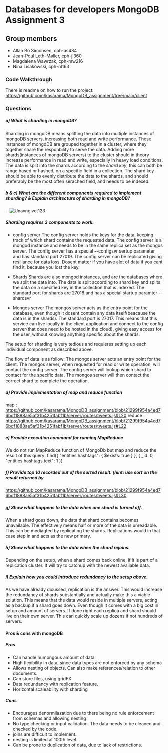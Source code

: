 # Databases for developers MongoDB Assignment 3

## Group members

- Allan Bo Simonsen, cph-as484
- Jean-Poul Leth-Møller, cph-jl360
- Magdalena Wawrzak, cph-mw216
- Nina Lisakowski, cph-nl163

### Code Walkthrough
There is readme on how to run the project: https://github.com/kasarama/MongoDB_assignment/tree/main/client

### Questions
##### a) What is sharding in mongoDB?
Sharding in mongoDB means splitting the data into multiple instances of mongoDB servers, increasing both read and write performance. These instances of mongoDB are grouped together in a cluster, where they together share the responbility to serve the data. Adding more shards(instances of mongoDB servers) to the cluster should in theory increase performance in read and write, especially in heavy load conditions. The data is split into the shards according to the *shard key*, this can both be range based or hashed, on a specific field in a collection. The shard key should be able to evenly distribute the data to the shards, and should preferably be the most often serached field, and needs to be indexed.

##### b & c) What are the different components required to implement sharding? & Explain architecture of sharding in mongoDB?
--![Unavngivet123](https://user-images.githubusercontent.com/21145015/158875747-4e1d3f8f-4849-4402-be84-5f35a7aea7e7.png)
##### Sharding requires 3 components to work.
* config server
The config server holds the keys for the data, keeping track of which shard contains the requested data. The config server is a mongod instance and needs to be in the same replica set as the mongos server. The config server has a special --configsvr sertup parameter and has standard port 27019. The config server can be replicated giving resiliance for data loss. Dosent matter if you have alot of data if you cant find it, because you lost the key.

* Shards
Shards are also mongod instances, and are the databases where we split the data into. The data is split according to shard key and splits the data on a specified key in the collection that is indexed. The standard port for shards are 27018 and has a special startup paramter --shardsvr

* Mongos server
The mongos server acts as the entry point for the database, even though it dosent contain any data itself(beacause the data is in the shards). The standard port is 27017. This means that this service can live locally in the client application and connect to the config server(that does need to be hosted in the cloud), giving easy access for the user, without knowing anything specific about the shards.

The setup for sharding is very tedious and requieres setting up each individual component as described above.

The flow of data is as follow: The mongos server acts an entry point for the client. The mongos server, when requested for read or write operation, will contact the config server. The config server will lookup which shard to contact for the specific data. The mongos server will then contact the correct shard to complete the operation.

##### d) Provide implementation of map and reduce function
map : https://github.com/kasarama/MongoDB_assignment/blob/21299f954a4ed76bdf1888ae5af31b4251fabf1b/server/routes/tweets.js#L20
reduce : https://github.com/kasarama/MongoDB_assignment/blob/21299f954a4ed76bdf1888ae5af31b4251fabf1b/server/routes/tweets.js#L22
##### e) Provide execution command for running MapReduce
We do not run MapReduce function of MongoDb but map and reduce the result of this query: 
    find({ "entities.hashtags": { $exists: true } }, { _id: 0, "entities.hashtags.text": 1 })
##### f) Provide top 10 recorded out of the sorted result. (hint: use sort on the result returned by
https://github.com/kasarama/MongoDB_assignment/blob/21299f954a4ed76bdf1888ae5af31b4251fabf1b/server/routes/tweets.js#L30

##### g) Show what happens to the data when one shard is turned off.
When a shard goes down, the data that shard contains becomes unavailable. The effectively means half or more of the data is unreadable. This can be mediagted by replicating the shards. Replications would in that case step in and acts as the new primary.

##### h) Show what happens to the data when the shard rejoins.
Depending on the setup, when a shard comes back online, if it is part of a replication cluster. It will try to catchup with the newest available data.

##### i) Explain how you could introduce redundancy to the setup above.
As we have already dicussed, replication is the answer. This would increase the redundancy of shards substantially and actually make this a viable solution. This means that the data would reside in multiple servers, acting as a backup if a shard goes down. Even though it comes with a big cost in setup and amount of servers. If done right each replica and shard should live on their own server. This can quickly scale up dozens if not hundreds of servers.  

#### Pros & cons with mongoDB
##### Pros
- Can handle humongous amount of data
- High flexibility in data, since  data types are not enforced by any schema
- Allows nesting of objects. Can also make references/relation to other documents.
- Can store files, using gridFX
- Data redundancy with replication feature.
- Horizontal scaleability with sharding
##### Cons
- Encourages denormilazation due to there being no rule enforcement from schemas and allowing nesting
- No type checking or input validation. The data needs to be cleaned and checked by the code.
- joins are difficult to implement.
- nesting is limited at 100th level.
- Can be prone to duplication of data, due to lack of restrictions.
